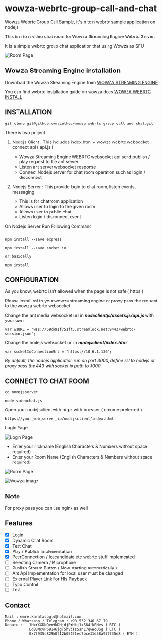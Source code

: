 # wowza-webrtc-group-call-and-chat
Wowza Webrtc Group Call Sample, it's n to n webrtc sample application on nodejs

This is n to n video chat room for Wowza Streaming Engine Webrtc Server. 

It is a simple webrtc group chat application that using Wowza as SFU

![Room Page](https://image.prntscr.com/image/u5-KbF4HRWS1EA5_9ODcxA.png)


Wowza Streaming Engine installation
---------------------------------
Download the Wowza Streaming Engine from [WOWZA STREAMING ENGINE]

You can find webrtc installation guide on wowza docs [WOWZA WEBRTC INSTALL]


INSTALLATION
---------------------------------
```
git clone git@github.com:Lethea/wowza-webrtc-group-call-and-chat.git
```

 There is two project 
1. Nodejs Client : This includes index.html + wowza webrtc websocket connect api ( api.js )
   * Wowza Streaming Engine WEBRTC websocket api send publish / play request to the ant server 
   * Listen ant server websocket response 
   * Connect Nodejs server for chat room operation such as login / disconnect 
   
2. Nodejs Server : This provide login to chat room, listen events, messaging
   * This is for chatroom application
   * Allows user to login to the given room
   * Allows user to public chat
   * Listen login / disconnect event

On Nodejs Server Run Following Command
```

npm install --save express

npm install --save socket.io

or basically

npm install

```

CONFIGURATION
----------------------------------
As you know, webrtc isn't allowed when the page is not safe ( https )

Please install ssl to your wowza streaming engine or proxy pass the request to the wowza webrtc websocket 

Change the ant media websocket url in _**nodeclientjs/assets/js/api.js**_ with your own

```
var wsURL = "wss://59cb91f751ff5.streamlock.net:9443/webrtc-session.json";
```

Change the nodejs websocket url in _**nodejsclient/index.html**_

```
var socketIoConnectionUrl = "https://10.6.1.136";
```
*By default, the nodejs application run on port 3000, 
define ssl to nodejs or proxy pass the 443 with socket.io path to 3000*

CONNECT TO CHAT ROOM
-----------------------------

```
cd nodejsserver

node videochat.js
```

Open your nodejsclient with https with browser ( chrome preferred )

````
https://your_web_server_ip/nodejsclient/index.html
````

Login Page

![Login Page](https://image.prntscr.com/image/i0Xlxv4dTZa39FT3ywhIzA.png)

* Enter your nickname  (English Characters & Numbers without space required)
* Enter your Room Name (English Characters & Numbers without space required)

![Room Page](https://image.prntscr.com/image/u5-KbF4HRWS1EA5_9ODcxA.png)

![Wowza Image](https://image.prntscr.com/image/gy_wmKXTSQWPbgQ3Y-GHbg.png)

Note
-------------
For proxy pass you can use nginx as well

Features
-------------
- [x] Login 
- [x] Dynamic Chat Room
- [x] Text Chat
- [x] Play / Publish Implementation
- [x] PeerConnection / Icecandidate etc webrtc stuff implemented
- [ ] Selecting Camera / Microphone
- [ ] Publish Stream Button ( Now starting automatically )
- [ ] Ant Api Implementation for local user must be changed
- [ ] External Player Link For Hls Playback
- [ ] Typo Control
- [ ] Test

Contact
------------
````
Mail : emre.karatasoglu@hotmail.com
Phone / Whatsapp / Telegram : +90 532 346 67 79
Donate :   1HxYXXDNQen9kDHjdjPrHkj1xS64fkENes ( BTC )
           Ld8BNcvP69146jgT5hVbTzSsnL7q6WoUSg ( LTC ) 
           0x77935c829b0f12b05151ec7bce31d58a97f735e8 ( ETH ) 
````






[WOWZA STREAMING ENGINE]:https://www.wowza.com/pricing/installer
[WOWZA WEBRTC INSTALL]:https://www.wowza.com/docs/how-to-use-webrtc-with-wowza-streaming-engine
